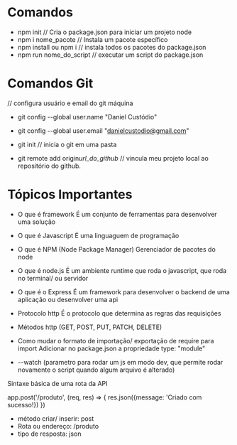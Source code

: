 # Comandos

-   npm init // Cria o package.json para iniciar um projeto node
-   npm i nome_pacote // Instala um pacote específico
-   npm install ou npm i // instala todos os pacotes do package.json
-   npm run nome_do_script // executar um script do package.json

# Comandos Git

// configura usuário e email do git máquina

-   git config --global user.name "Daniel Custódio"
-   git config --global user.email "danielcustodio@gmail.com"

-   git init // inicia o git em uma pasta
-   git remote add origin*url_do_github* // vincula meu projeto local ao repositório do github.

# Tópicos Importantes

-   O que é framework
    É um conjunto de ferramentas para desenvolver uma solução

-   O que é Javascript
    É uma linguaguem de programação

-   O que é NPM (Node Package Manager)
    Gerenciador de pacotes do node

-   O que é node.js
    É um ambiente runtime que roda o javascript, que roda no terminal/ ou servidor

-   O que é o Express
    É um framework para desenvolver o backend de uma aplicação ou desenvolver uma api

-   Protocolo http
    É o protocolo que determina as regras das requisições

-   Métodos http (GET, POST, PUT, PATCH, DELETE)

-   Como mudar o formato de importação/ exportação de require para import
    Adicionar no package.json a propriedade type: "module"

-   --watch (parametro para rodar um js em modo dev, que permite rodar novamente o script quando algum arquivo é alterado)

Sintaxe básica de uma rota da API

app.post('/produto', (req, res) => {
res.json({message: 'Criado com sucesso!})
})

-   método criar/ inserir: post
-   Rota ou endereço: /produto
-   tipo de resposta: json
